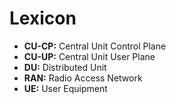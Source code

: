 # Lexicon

* **CU-CP:** Central Unit Control Plane
* **CU-UP:** Central Unit User Plane
* **DU:** Distributed Unit 
* **RAN:** Radio Access Network
* **UE:** User Equipment